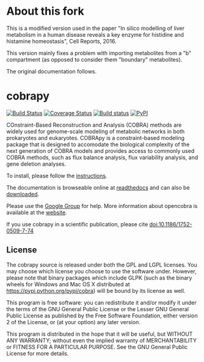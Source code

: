 
About this fork
===============
This is a modified version used in the paper "In silico modelling of
liver metabolism in a human disease reveals a key enzyme for histidine
and histamine homeostasis", Cell Reports, 2016.

This version mainly fixes a problem with importing metabolites from a
"b" compartment (as opposed to consider them "boundary" metabolites).

The original documentation follows.

cobrapy
=======
[![Build Status](https://travis-ci.org/opencobra/cobrapy.svg?branch=master)](https://travis-ci.org/opencobra/cobrapy)
[![Coverage Status](https://coveralls.io/repos/opencobra/cobrapy/badge.svg?branch=master&service=github)](https://coveralls.io/github/opencobra/cobrapy?branch=master)
[![Build status](https://ci.appveyor.com/api/projects/status/2o549lhjyukke8nd/branch/master?svg=true)](https://ci.appveyor.com/project/aebrahim/cobrapy/branch/master)
[![PyPI](https://img.shields.io/pypi/v/cobra.svg)](https://pypi.python.org/pypi/cobra)


COnstraint-Based Reconstruction and Analysis (COBRA) methods are widely used
for genome-scale modeling of metabolic networks in both prokaryotes and
eukaryotes. COBRApy is a constraint-based modeling package that is designed to
accomodate the biological complexity of the next generation of COBRA models and
provides access to commonly used COBRA methods, such as flux balance analysis,
flux variability analysis, and gene deletion analyses.

To install, please follow the [instructions](INSTALL.md).

The documentation is browseable online at
[readthedocs](https://cobrapy.readthedocs.org/en/stable/)
and can also be
[downloaded](https://readthedocs.org/projects/cobrapy/downloads/).

Please use the [Google Group](http://groups.google.com/group/cobra-pie) for
help. More information about opencobra is available at the
[website](http://opencobra.github.io/).

If you use cobrapy in a scientific publication, please cite
[doi:10.1186/1752-0509-7-74](http://dx.doi.org/doi:10.1186/1752-0509-7-74)

License
-------
The cobrapy source is released under both the GPL and LGPL licenses.  You may
choose which license you choose to use the software under. However, please note
that binary packages which include GLPK (such as the binary wheels for Windows
and Mac OS X distributed at https://pypi.python.org/pypi/cobra) will be bound
by its license as well.

This program is free software: you can redistribute it and/or modify it under
the terms of the GNU General Public License or the Lesser GNU General Public
License as published by the Free Software Foundation, either version 2 of the
License, or (at your option) any later version.

This program is distributed in the hope that it will be useful, but WITHOUT ANY
WARRANTY; without even the implied warranty of MERCHANTABILITY or FITNESS FOR A
PARTICULAR PURPOSE. See the GNU General Public License for more details.


